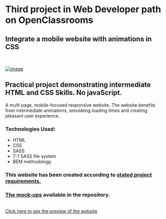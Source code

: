# **Third project in Web Developer path on OpenClassrooms** 

## **Integrate a mobile website with animations in CSS**
<br>

[![image](https://raw.githubusercontent.com/phos23/BartoszSwiderski_3_10152020_A/369fead8468432a03152fcf172da32d6ee8867e9/assets/logo/ohmyfood%402x.svg)](https://phos23.github.io/BartoszSwiderski_3_10152020_A/)
<br> 

## Practical project demonstrating intermediate HTML and CSS Skills. No javaScript.
A multi page, mobile-focused responsive website. The website benefits from intermediate animations, simulating loading times and creating pleasant user experience. 

### Technologies Used:
* HTML
* CSS
* SASS
* 7-1 SASS file system
* BEM methodology 

### This website has been created according to [stated project requirements.](https://s3-eu-west-1.amazonaws.com/course.oc-static.com/projects/Web%20Developer%20P3/Creative%20Brief%20-%20Ohmyfood!.pdf)

### [The mock-ups](https://github.com/phos23/BartoszSwiderski_3_10152020_A/tree/main/mock-ups) available in the repository.
<br>
<a href="https://phos23.github.io/BartoszSwiderski_3_10152020_A/">Click here to see the preview of the website</a>

